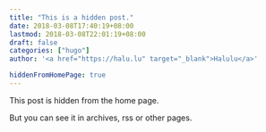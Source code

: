 ```yaml
---
title: "This is a hidden post."
date: 2018-03-08T17:40:19+08:00
lastmod: 2018-03-08T22:01:19+08:00
draft: false
categories: ["hugo"]
author: '<a href="https://halu.lu" target="_blank">Halulu</a>'

hiddenFromHomePage: true
---
```


This post is hidden from the home page.

<!--more-->

But you can see it in archives, rss or other pages.